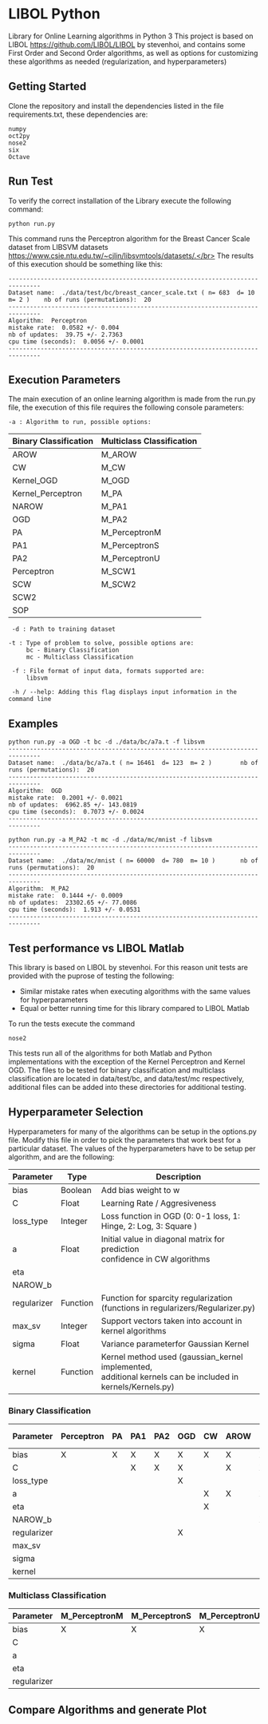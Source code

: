# LIBOL Python

Library for Online Learning algorithms in Python 3
This project is based on LIBOL https://github.com/LIBOL/LIBOL by stevenhoi,
and contains some First Order and Second Order algorithms, as well as options for 
customizing these algorithms as needed (regularization, and hyperparameters)

## Getting Started

Clone the repository and install the dependencies listed in the file requirements.txt, these dependencies are:
```
numpy
oct2py
nose2
six
Octave
```

## Run Test

To verify the correct installation of the Library execute the following command:
```
python run.py
```
This command runs the Perceptron algorithm for the Breast Cancer Scale dataset from LIBSVM datasets https://www.csie.ntu.edu.tw/~cjlin/libsvmtools/datasets/.</br>
The results of this execution should be something like this:

```
-------------------------------------------------------------------------------
Dataset name:  ./data/test/bc/breast_cancer_scale.txt ( n= 683  d= 10  m= 2 )    nb of runs (permutations):  20
-------------------------------------------------------------------------------
Algorithm:  Perceptron
mistake rate:  0.0582 +/- 0.004
nb of updates:  39.75 +/- 2.7363
cpu time (seconds):  0.0056 +/- 0.0001
-------------------------------------------------------------------------------
```

## Execution Parameters

The main execution of an online learning algorithm is made from the run.py file,
the execution of this file requires the following console parameters:

```
-a : Algorithm to run, possible options:
```

Binary Classification  | Multiclass Classification
---------------------- | -------------------------
AROW                   | M_AROW
CW                     | M_CW
Kernel_OGD             | M_OGD
Kernel_Perceptron      | M_PA
NAROW                  | M_PA1
OGD                    | M_PA2
PA                     | M_PerceptronM
PA1                    | M_PerceptronS
PA2                    | M_PerceptronU
Perceptron             | M_SCW1
SCW                    | M_SCW2
SCW2                   | 
SOP                    |

```
 -d : Path to training dataset

-t : Type of problem to solve, possible options are:
     bc - Binary Classification
     mc - Multiclass Classification
 
 -f : File format of input data, formats supported are:
     libsvm

 -h / --help: Adding this flag displays input information in the command line

```
## Examples

```
python run.py -a OGD -t bc -d ./data/bc/a7a.t -f libsvm
-------------------------------------------------------------------------------
Dataset name:  ./data/bc/a7a.t ( n= 16461  d= 123  m= 2 )        nb of runs (permutations):  20
-------------------------------------------------------------------------------
Algorithm:  OGD
mistake rate:  0.2001 +/- 0.0021
nb of updates:  6962.85 +/- 143.0819
cpu time (seconds):  0.7073 +/- 0.0024
-------------------------------------------------------------------------------

python run.py -a M_PA2 -t mc -d ./data/mc/mnist -f libsvm
-------------------------------------------------------------------------------
Dataset name:  ./data/mc/mnist ( n= 60000  d= 780  m= 10 )       nb of runs (permutations):  20
-------------------------------------------------------------------------------
Algorithm:  M_PA2
mistake rate:  0.1444 +/- 0.0009
nb of updates:  23302.65 +/- 77.0086
cpu time (seconds):  1.913 +/- 0.0531
-------------------------------------------------------------------------------

```
## Test performance vs LIBOL Matlab

This library is based on LIBOL by stevenhoi.
For this reason unit tests are provided with the puprose of testing the following:
* Similar mistake rates when executing algorithms with the same values for hyperparameters
* Equal or better running time for this library compared to LIBOL Matlab

To run the tests execute the command
```
nose2
```
This tests run all of the algorithms for both Matlab and Python implementations with the exception of the Kernel Perceptron and Kernel OGD. The files to be tested for binary classification and multiclass classification are located in data/test/bc, and data/test/mc respectively, additional files can be added into these directories for additional testing.

## Hyperparameter Selection

Hyperparameters for many of the algorithms can be setup in the options.py file.
Modify this file in order to pick the parameters that work best for a particular dataset.
The values of the hyperparameters have to be setup per algorithm, and are the following:

Parameter   | Type     |                 Description
------------|----------|------------------------------------------------------------
bias        | Boolean  | Add bias weight to w
C           | Float    | Learning Rate / Aggresiveness
loss_type   | Integer  | Loss function in OGD (0: 0-1 loss, 1: Hinge, 2: Log, 3: Square )
a           | Float    | Initial value in diagonal matrix for prediction <br> confidence in CW algorithms
eta         |          |
NAROW_b     |          |
regularizer | Function | Function for sparcity regularization (functions in regularizers/Regularizer.py)
max_sv      | Integer  | Support vectors taken into account in kernel algorithms
sigma       | Float    | Variance parameterfor Gaussian Kernel
kernel      | Function | Kernel method used (gaussian_kernel implemented, <br> additional kernels can be included in kernels/Kernels.py)  

### Binary Classification

   Parameter   | Perceptron | PA | PA1 | PA2 | OGD | CW | AROW | NAROW | SOP | SCW | SCW2|  Kernel Perceptron | Kernel OGD         
 --------------|------------|----|-----|-----|-----|----|------|-------|-----|-----|-----|--------------------|------------ 
   bias        |      X     | X  |  X  |  X  |  X  |  X |   X  |   X   |  X  |  X  |  X  |                    |
   C           |            |    |  X  |  X  |  X  |    |   X  |   X   |     |  X  |  X  |                    |      X     
   loss_type   |            |    |     |     |  X  |    |      |       |     |     |     |                    |      X
   a           |            |    |     |     |     |  X |   X  |   X   |  X  |  X  |  X  |                    |
   eta         |            |    |     |     |     |  X |      |       |     |  X  |  X  |                    |
   NAROW_b     |            |    |     |     |     |    |      |   X   |     |     |     |                    |
   regularizer |            |    |     |     |  X  |    |      |       |     |     |     |                    |
   max_sv      |            |    |     |     |     |    |      |       |     |     |     |         X          |      X
   sigma       |            |    |     |     |     |    |      |       |     |     |     |         X          |      X
   kernel      |            |    |     |     |     |    |      |       |     |     |     |         X          |      X 
   

### Multiclass Classification

   Parameter   | M_PerceptronM | M_PerceptronS | M_PerceptronU | M_OGD | M_PA | M_PA1 | M_PA2 | M_CW | M_SCW1 | M_SCW2 | M_AROW
 --------------|---------------|---------------|---------------|-------|------|-------|-------|------|--------|--------|-------
   bias        |       X       |        X      |       X       |   X   |   X  |   X   |   X   |   X  |    X   |    X   |    X 
   C           |               |               |               |   X   |   X  |   X   |   X   |      |    X   |    X   |    X
   a           |               |               |               |       |      |       |       |   X  |    X   |    X   |    X
   eta         |               |               |               |       |      |       |       |   X  |    X   |    X   |    
   regularizer |               |               |               |   X   |      |       |       |      |        |        |     

## Compare Algorithms and generate Plot





